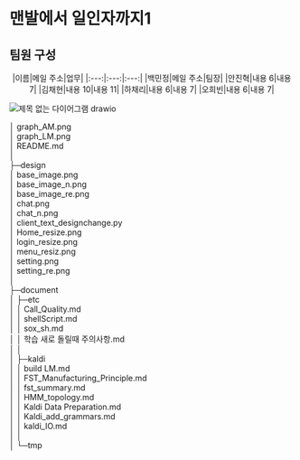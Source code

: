 # 맨발에서 일인자까지1
## 팀원 구성
<center>
|이름|메일 주소|업무|
|:---:|:---:|:---:|
|백민정|메일 주소|팀장|
|안진혁|내용 6|내용 7|
|김채현|내용 10|내용 11|
|하채리|내용 6|내용 7|
|오희빈|내용 6|내용 7|
</center>




![제목 없는 다이어그램 drawio](https://user-images.githubusercontent.com/109472852/193386109-3186fd13-60a8-4a4c-8d20-41f453a59687.png)



│  graph_AM.png  
│  graph_LM.png  
│  README.md  
│    
├─design  
│      base_image.png  
│      base_image_n.png  
│      base_image_re.png  
│      chat.png  
│      chat_n.png  
│      client_text_designchange.py  
│      Home_resize.png  
│      login_resize.png  
│      menu_resiz.png  
│      setting.png  
│      setting_re.png  
│        
├─document  
│  ├─etc  
│  │      Call_Quality.md  
│  │      shellScript.md  
│  │      sox_sh.md  
│  │      학습 새로 돌릴때 주의사항.md  
│  │        
│  ├─kaldi  
│  │      build LM.md  
│  │      FST_Manufacturing_Principle.md  
│  │      fst_summary.md  
│  │      HMM_topology.md  
│  │      Kaldi Data Preparation.md  
│  │      Kaldi_add_grammars.md  
│  │      kaldi_IO.md  
│  │        
│  └─tmp  






